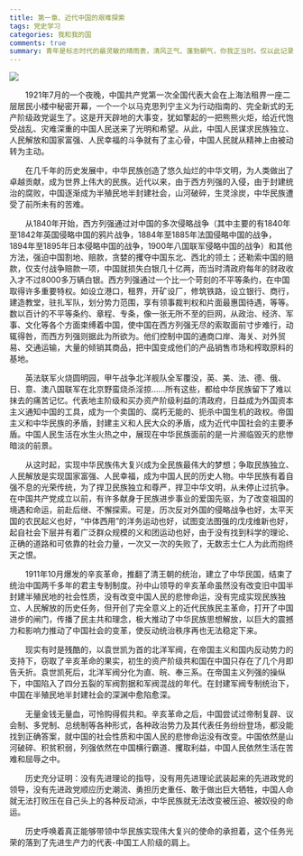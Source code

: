 ```yaml
---
title: 第一章、近代中国的艰难探索
tags: 党史学习
categories: 我和我的国
comments: true
summary: 青年是标志时代的最灵敏的晴雨表，清风正气、蓬勃朝气，你我正当时。仅以此记录党史已加深学习和印象，也希望本人可以在迷茫的人生阶段静下心来。
---
```


![](/images/党史-1.jpeg)

<p>&emsp;&emsp;1921年7月的一个夜晚，中国共产党第一次全国代表大会在上海法租界一座二层居民小楼中秘密开幕，一个一个以马克思列宁主义为行动指南的、完全新式的无产阶级政党诞生了。这是开天辟地的大事变，犹如擎起的一把熊熊火炬，给近代饱受战乱、灾难深重的中国人民送来了光明和希望。从此，中国人民谋求民族独立、人民解放和国家富强、人民幸福的斗争就有了主心骨，中国人民就从精神上由被动转为主动。</p>

<p>&emsp;&emsp;在几千年的历史发展中，中华民族创造了悠久灿烂的中华文明，为人类做出了卓越贡献，成为世界上伟大的民族。近代以来，由于西方列强的入侵，由于封建统治的腐败，中国逐渐成为半殖民地半封建社会，山河破碎，生灵涂炭，中华民族遭受了前所未有的苦难。</p>

<p>&emsp;&emsp;从1840年开始，西方列强通过对中国的多次侵略战争（其中主要的有1840年至1842年英国侵略中国的鸦片战争，1884年至1885年法国侵略中国的战争，1894年至1895年日本侵略中国的战争，1900年八国联军侵略中国的战争）和其他方法，强迫中国割地、赔款，贪婪的攫夺中国东北、西北的领土；还勒索中国的赔款，仅支付战争赔款一项，中国就损失白银几十亿两，而当时清政府每年的财政收入才不过8000多万辆白银。西方列强通过一个比一个苛刻的不平等条约，在中国取得许多重要特权。如设立港口，租界，开矿设厂，修筑铁路，设立银行、商行，建造教堂，驻扎军队，划分势力范围，享有领事裁判权和片面最惠国待遇，等等。数以百计的不平等条约、章程、专条，像一张无所不至的巨网，从政治、经济、军事、文化等各个方面束缚着中国，使中国在西方列强无尽的索取面前寸步难行，动辄得咎，而西方列强则据此为所欲为。他们控制中国的通商口岸、海关、对外贸易、交通运输，大量的倾销其商品，把中国变成他们的产品销售市场和榨取原料的基地。</p>

<p>&emsp;&emsp;英法联军火烧圆明园，甲午战争北洋舰队全军覆没，英、美、法、德、俄、日、意、澳八国联军在北京野蛮烧杀淫掠......所有这些，都给中华民族留下了难以抹去的痛苦记忆。代表地主阶级和买办资产阶级利益的清政府，日益成为外国资本主义通知中国的工具，成为一个卖国的、腐朽无能的、扼杀中国生机的政权。帝国主义和中华民族的矛盾，封建主义和人民大众的矛盾，成为近代中国社会的主要矛盾。中国人民生活在水生火热之中，展现在中华民族面前的是一片濒临毁灭的悲惨暗淡的前景。</p>

<p>&emsp;&emsp;从这时起，实现中华民族伟大复兴成为全民族最伟大的梦想；争取民族独立、人民解放是实现国家富强、人民幸福，成为中国人民的历史人物。中华民族有着自强不息的光荣传统，为了捍卫民族独立和尊严，捍卫中华文明，从未停止过抗争。在中国共产党成立以前，有许多献身于民族进步事业的爱国先驱，为了改变祖国的境遇和命运，前赴后继、不懈探索。可是，历次反对外国的侵略战争也好，太平天国的农民起义也好，“中体西用”的洋务运动也好，试图变法图强的戊戌维新也好，起自社会下层并有着广泛群众规模的义和团运动也好，由于没有找到科学的理论、正确的道路和可依靠的社会力量，一次又一次的失败了，无数志士仁人为此而抱终天之恨。</p>

<p>&emsp;&emsp;1911年10月爆发的辛亥革命，推翻了清王朝的统治，建立了中华民国，结束了统治中国两千多年的君主专制制度。孙中山领导的辛亥革命虽然没有改变旧中国半封建半殖民地的社会性质，没有改变中国人民的悲惨命运，没有完成实现民族独立、人民解放的历史任务，但开创了完全意义上的近代民族民主革命，打开了中国进步的闸门，传播了民主共和理念，极大推动了中华民族思想解放，以巨大的震撼力和影响力推动了中国社会的变革，使反动统治秩序再也无法稳定下来。</p>

<p>&emsp;&emsp;现实有时是残酷的，以袁世凯为首的北洋军阀，在帝国主义和国内反动势力的支持下，窃取了辛亥革命的果实，初生的资产阶级共和国在中国只存在了几个月即告夭折。袁世凯死后，北洋军阀分化为直、皖、奉三系。在帝国主义列强的操纵下，中国陷入了四分五裂的军阀割据和军阀混战的年代。在封建军阀专制统治下，中国在半殖民地半封建社会的深渊中愈陷愈深。</p>

<p>&emsp;&emsp;无量金钱无量血，可怜购得假共和。辛亥革命之后，中国尝试过帝制复辟、议会制、多党制、总统制等各种形式，各种政治势力及其代表任务纷纷登场，都没能找到正确答案，就中国的社会性质和中国人民的悲惨命运没有改变。中国依然是山河破碎、积贫积弱，列强依然在中国横行霸道、攫取利益，中国人民依然生活在苦难和屈辱之中。</p>

<p>&emsp;&emsp;历史充分证明：没有先进理论的指导，没有用先进理论武装起来的先进政党的领导，没有先进政党顺应历史潮流、勇担历史重任、敢于做出巨大牺牲，中国人命就无法打败压在自己头上的各种反动派，中华民族就无法改变被压迫、被奴役的命运。</p>

<p>&emsp;&emsp;历史呼唤着真正能够带领中华民族实现伟大复兴的使命的承担着，这个任务光荣的落到了先进生产力的代表-中国工人阶级的肩上。</p>
